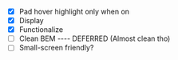 - [x] Pad hover highlight only when on
- [x] Display
- [x] Functionalize
- [ ] Clean BEM ---- DEFERRED (Almost clean tho)
- [ ] Small-screen friendly?